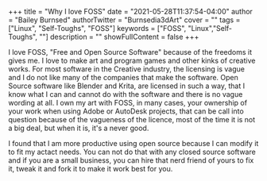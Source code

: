 +++
title = "Why I love FOSS"
date = "2021-05-28T11:37:54-04:00"
author = "Bailey Burnsed"
authorTwitter = "Burnsedia3dArt" 
cover = ""
tags = ["Linux", "Self-Toughs", "FOSS"]
keywords = ["FOSS", "Linux","Self-Toughs", ""]
description = ""
showFullContent = false
+++




I love FOSS, "Free and Open Source Software" because of the 
freedoms it gives me. I love to make art and program games and other kinks of creative works. For most software in the Creative industry, 
the licensing is vague and I do not like many of the companies that make the software. Open Source software like Blender and Krita,
are licensed in such a way, that I know what I can and cannot do with the software and there is no vague wording at all.
I own my art with FOSS, in many cases, your ownership of your work when using Adobe or AutoDesk projects, that can be call into question because of the vagueness of the licence, 
most of the time it is not a big deal, but when it is, it's a never good. 

I found that I am more productive using open source because I can modify it to fit my actact needs. You can not do that with any closed source software and if you are a small business, you can hire that nerd friend of yours to fix it, tweak it and fork it to make it work best for you.
